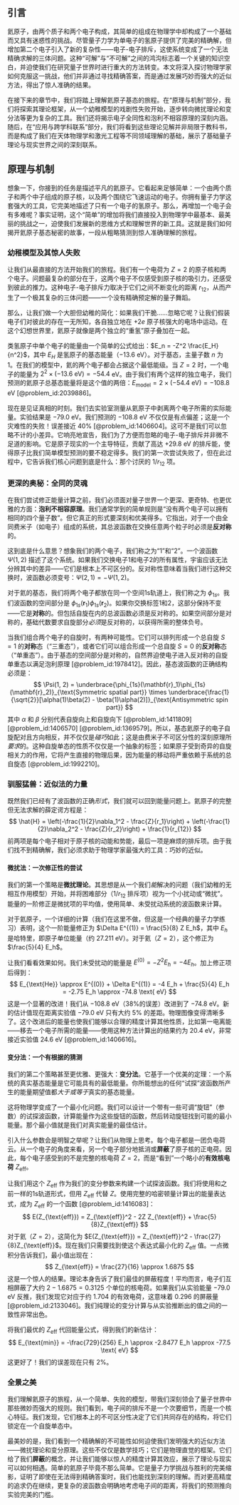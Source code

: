 ## 引言
氦原子，由两个质子和两个电子构成，其简单的组成在物理学中却构成了一个基础而又具有迷惑性的挑战。尽管量子力学为单电子的氢原子提供了完美的精确解，但增加第二个电子引入了新的复杂性——电子-电子排斥，这使系统变成了一个无法精确求解的三体问题。这种“可解”与“不可解”之间的鸿沟标志着一个关键的知识空白，并迫使我们在研究量子世界时进行重大的方法转变。本文将深入探讨物理学家如何克服这一挑战，他们并非通过寻找精确答案，而是通过发展巧妙而强大的近似方法，得出了惊人准确的结果。

在接下来的章节中，我们将踏上理解氦原子基态的旅程。在“原理与机制”部分，我们将探索其理论框架，从一个幼稚模型的戏剧性失败开始，逐步转向微扰理论和变分法等更为复杂的工具。我们还将揭示电子全同性和泡利不相容原理的深刻内涵。随后，在“应用与跨学科联系”部分，我们将看到这些理论见解并非局限于教科书，而是构成了我们在天体物理学和激光工程等不同领域理解的基础，展示了基础量子理论与现实世界之间的深刻联系。

## 原理与机制

想象一下，你接到的任务是描述平凡的氦原子。它看起来足够简单：一个由两个质子和两个中子组成的原子核，以及两个围绕它飞速运动的电子。你拥有量子力学这套强大的工具，它完美地描述了只有一个电子的氢原子。那么，再增加一个电子会有多难呢？事实证明，这个“简单”的增加将我们直接投入到物理学中最基本、最美丽的挑战之一，迫使我们发展新的思维方式和理解世界的新工具。这就是我们如何揭开氦原子基态秘密的故事，一段从粗略猜测到惊人准确理解的旅程。

### 幼稚模型及其惊人失败

让我们从最直接的方法开始我们的旅程。我们有一个电荷为 $Z=2$ 的原子核和两个电子。问题最复杂的部分在于，这两个电子不仅感受到原子核的吸引力，还感受到彼此的推力。这种电子-电子排斥力取决于它们之间不断变化的距离 $r_{12}$，从而产生了一个极其复杂的三体问题——一个没有精确预定解的量子舞蹈。

那么，让我们做一个大胆但幼稚的简化：如果我们干脆……忽略它呢？让我们假装电子们对彼此的存在一无所知，各自独立地在 $+2e$ 原子核强大的电场中运动。在这个幻想世界里，氦原子就像是两个独立的“重氢”原子叠加在一起。

类氢原子中单个电子的能量由一个简单的公式给出：$E_n = -Z^2 \frac{E_H}{n^2}$，其中 $E_H$ 是氢原子的基态能量（$-13.6$ eV）。对于基态，主量子数 $n$ 为 1。在我们的模型中，氦的两个电子都会占据这个最低能级。当 $Z=2$ 时，一个电子的能量为 $2^2 \times (-13.6 \text{ eV}) = -54.4$ eV。由于我们有两个这样的独立电子，我们预测的氦原子总基态能量将是这个值的两倍：$E_{\text{model}} = 2 \times (-54.4 \text{ eV}) = -108.8$ eV [@problem_id:2039886]。

现在是见证真相的时刻。我们去实验室测量从氦原子中剥离两个电子所需的实际能量。实验结果是 $-79.0$ eV。我们预测的 $-108.8$ eV 不仅仅是有点偏差；这是一个灾难性的失败！误差接近 40% [@problem_id:1406604]。这可不是我们可以忽略不计的小差异。它响亮地宣告，我们为了方便而忽略的电子-电子排斥并非微不足道的影响。它是原子现实的一个主导特征，贡献了高达 $+29.8$ eV 的排斥能，使得原子比我们简单模型预测的要不稳定得多。我们的第一次尝试失败了，但在此过程中，它告诉我们核心问题到底是什么：那个讨厌的 $1/r_{12}$ 项。

### 更深的奥秘：全同的灵魂

在我们尝试修正能量计算之前，我们必须面对量子世界一个更深、更奇特、也更优雅的方面：**泡利不相容原理**。我们通常学到的简单规则是“没有两个电子可以拥有相同的四个量子数”。但它真正的形式要深刻和优美得多。它指出，对于一个由全同费米子（如电子）组成的系统，其总波函数在交换任意两个粒子时必须是**反对称**的。

这到底是什么意思？想象我们的两个电子，我们称之为“1”和“2”。一个波函数 $\Psi(1, 2)$ 描述了这个系统。如果我们交换电子1和电子2的所有属性，宇宙应该无法分辨其中的差异——它们是根本上不可区分的。反对称性意味着当我们进行这种交换时，波函数必须变号：$\Psi(2, 1) = -\Psi(1, 2)$。

对于氦的基态，我们将两个电子都放在同一个空间1s轨道上，我们称之为 $\phi_{1s}$。我们波函数的空间部分是 $\phi_{1s}(\mathbf{r}_1)\phi_{1s}(\mathbf{r}_2)$。如果你交换标签1和2，这部分保持不变——它是**对称**的。但包括自旋在内的总波函数必须是反对称的。如果空间部分是对称的，基础代数要求自旋部分*必须*是反对称的，以获得所需的整体负号。

当我们组合两个电子的自旋时，有两种可能性。它们可以排列形成一个总自旋 $S=1$ 的**对称**态（“三重态”），或者它们可以组合形成一个总自旋 $S=0$ 的**反对称**态（“单重态”）。由于基态的空间部分是对称的，自然界迫使电子进入反对称的自旋单重态以满足泡利原理 [@problem_id:1978412]。因此，基态波函数的正确结构必须是：
$$ \Psi(1, 2) = \underbrace{\phi_{1s}(\mathbf{r}_1)\phi_{1s}(\mathbf{r}_2)}_{\text{Symmetric spatial part}} \times \underbrace{\frac{1}{\sqrt{2}}[\alpha(1)\beta(2) - \beta(1)\alpha(2)]}_{\text{Antisymmetric spin part}} $$
其中 $\alpha$ 和 $\beta$ 分别代表自旋向上和自旋向下 [@problem_id:1411809] [@problem_id:1406570] [@problem_id:1369579]。所以，基态氦原子的电子自旋配对且方向相反，并不仅仅是*碰巧*如此；这是由费米子不可区分性的深刻原理所*要求*的。这种自旋单态的性质不仅仅是一个抽象的标签；如果原子受到奇异的自旋相关力的作用，它将产生直接的物理后果，因为能量的移动将严重依赖于系统的总自旋态 [@problem_id:1992210]。

### 驯服猛兽：近似法的力量

既然我们已经有了波函数的正确*形式*，我们就可以回到能量问题上。氦原子的完整但无法求解的薛定谔方程是：
$$ \hat{H} = \left(-\frac{1}{2}\nabla_1^2 - \frac{Z}{r_1}\right) + \left(-\frac{1}{2}\nabla_2^2 - \frac{Z}{r_2}\right) + \frac{1}{r_{12}} $$
前两项是每个电子相对于原子核的动能和势能，最后一项是麻烦的排斥项。由于我们找不到精确解，我们必须求助于物理学家最强大的工具：巧妙的近似。

#### 微扰法：一次修正性的尝试

我们的第一个策略是**微扰理论**。其思想是从一个我们*能*解决的问题（我们幼稚的无相互作用模型）开始，并将困难部分（$1/r_{12}$ 排斥项）视为一个小扰动或“微扰”。能量的一阶修正是微扰项的平均值，使用简单、未受扰动系统的波函数来计算。

对于氦原子，一个详细的计算（我们在这里不做，但这是一个经典的量子力学练习）表明，这个一阶能量修正为 $\Delta E^{(1)} = \frac{5}{8} Z E_h$，其中 $E_h$ 是哈特里，即原子单位能量（约 27.211 eV）。对于氦（$Z=2$），这个修正为 $\frac{5}{4} E_h$。

让我们看看效果如何。我们未受扰动的能量是 $E^{(0)} = -Z^2 E_h = -4 E_h$。加上修正项后得到：
$$ E_{\text{He}} \approx E^{(0)} + \Delta E^{(1)} = -4 E_h + \frac{5}{4} E_h = -2.75 E_h \approx -74.8 \text{ eV} $$
这是一个显著的改进！我们从 $-108.8$ eV（38%的误差）改进到了 $-74.8$ eV。新的估计值现在距离实验值 $-79.0$ eV 只有大约 5% 的差距。物理图像变得清晰多了。这个改进后的能量也使我们能够以合理的精度计算其他性质，比如第一电离能——移去一个电子所需的能量——使用这种方法计算出的结果约为 $20.4$ eV，非常接近实验值 $24.6$ eV [@problem_id:1406616]。

#### 变分法：一个有根据的猜测

我们的第二个策略甚至更优雅、更强大：**变分法**。它基于一个优美的定理：一个系统的真实基态能量是它可能具有的最低能量。你所能想出的任何“试探”波函数所产生的能量期望值都*大于或等于*真实的基态能量。

这将物理学变成了一个最小化问题。我们可以设计一个带有一些可调“旋钮”（参数）的试探波函数，计算能量作为这些旋钮的函数，然后转动旋钮找到可能的最小能量。那个最小值就是我们对真实能量的最佳估计。

引入什么参数会是明智之举呢？让我们从物理上思考。每个电子都是一团负电荷云。从一个电子的角度来看，另一个电子部分地抵消或**屏蔽**了原子核的正电荷。因此，每个电子感受到的不是完整的核电荷 $Z=2$，而是“看到”一个略小的**有效核电荷** $Z_{\text{eff}}$。

让我们用这个 $Z_{\text{eff}}$ 作为我们的变分参数来构建一个试探波函数。我们将使用和之前一样的1s轨道形式，但用 $Z_{\text{eff}}$ 代替 $Z$。使用完整的哈密顿量计算出的能量表达式，成为 $Z_{\text{eff}}$ 的一个函数 [@problem_id:1416083]：
$$ E(Z_{\text{eff}}) = Z_{\text{eff}}^2 - 2Z Z_{\text{eff}} + \frac{5}{8}Z_{\text{eff}} $$
对于氦（$Z=2$），这简化为 $E(Z_{\text{eff}}) = Z_{\text{eff}}^2 - \frac{27}{8}Z_{\text{eff}}$。现在我们只需要找到使这个表达式最小化的 $Z_{\text{eff}}$ 值。一点微积分告诉我们，最小值出现在：
$$ Z_{\text{eff}} = \frac{27}{16} \approx 1.6875 $$
这是一个惊人的结果。理论本身告诉了我们最佳的屏蔽程度！平均而言，电子们互相屏蔽了大约 $2 - 1.6875 = 0.3125$ 个单位的核电荷。如果我们从实验能量 $-79.0$ eV 反推，我们发现它对应于约 $1.704$ 的有效电荷，这意味着 $0.296$ 的屏蔽量 [@problem_id:2133046]。我们纯理论的变分计算与从实验推断出的值之间的一致性非常出色。

将我们最优的 $Z_{\text{eff}}$ 代回能量公式，得到我们的新估计：
$$ E_{\text{min}} = -\frac{729}{256} E_h \approx -2.8477 E_h \approx -77.5 \text{ eV} $$
这更好了！我们的误差现在只有 2%。

### 全景之美

我们理解氦原子的旅程，从一个简单、失败的模型，带我们深刻领会了量子世界中那些微妙而强大的规则。我们看到，电子间的排斥不是一个次要细节，而是一个核心特征。我们发现，它们根本上的不可区分性决定了它们共同存在的结构，将它们锁定在一个自旋单态中。

最美妙的是，我们看到一个精确解的不可能性如何迫使我们发明强大的近似方法——微扰理论和变分原理。这些不仅仅是数学技巧；它们是物理直觉的框架。它们给了我们**屏蔽**的概念，并让我们能够以惊人的精度计算其效应，展示了理论与现实可以如何相遇。简单的氦原子毕竟不那么简单。它是量子力学挑战与胜利的完美缩影，证明了即使在无法得到精确答案时，我们也能找到深刻的理解。而对更高精度的追求仍在继续，更复杂的波函数会明确地考虑电子间的距离，将我们的预测推向实验完美的门槛。

